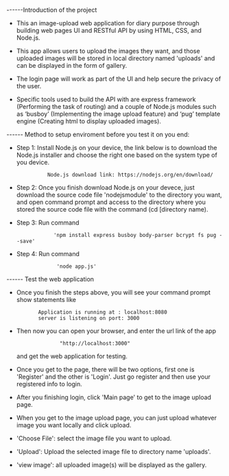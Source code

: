 ------Introduction of the project

- This an image-upload web application for diary purpose through building web pages UI and RESTful API by using HTML, CSS, and Node.js.  

- This app allows users to upload the images they want, and those uploaded images will be stored in local directory named 'uploads' and can be displayed in the form of gallery.  

- The login page will work as part of the UI and help secure the privacy of the user.  

- Specific tools used to build the API with are express framework  (Performing the task of routing) 
and a couple of Node.js modules such as ‘busboy’ (Implementing the image upload feature) and ‘pug’ template engine (Creating html to display uploaded images).  










------ Method to setup enviroment before you test it on you end:

- Step 1: Install Node.js on your device, the link below is to download the Node.js installer and choose the right one based on the system type of you device.
                
                Node.js download link: https://nodejs.org/en/download/
                
- Step 2: Once you finish download Node.js on your devece, just download the source code file 'nodejsmodule' to the directory you want,
        and open command prompt and access to the directory where you stored the source code file with the command (cd [directory name).
        
- Step 3: Run command 
                  
                  'npm install express busboy body-parser bcrypt fs pug --save' 
               

- Step 4: Run command 

                   'node app.js'










------ Test the web application

- Once you finish the steps above, you will see your command prompt show statements like 


             Application is running at : localhost:8080 
             server is listening on port: 3000

- Then now you can open your browser, and enter the url link of the app 
                    
                    "http://localhost:3000" 
  
  and get the web application for testing.

- Once you get to the page, there will be two options, first one is 'Register' and the other is 'Login'.  Just go register and then use your registered info to login.

- After you finishing login,  click 'Main page' to get to the image upload page.

- When you get to the image upload page, you can just upload whatever image you want locally and click upload.


- 'Choose File': select the image file you want to upload.
- 'Upload': Upload the selected image file to directory name 'uploads'.
- 'view image': all uploaded image(s) will be displayed as the gallery.



